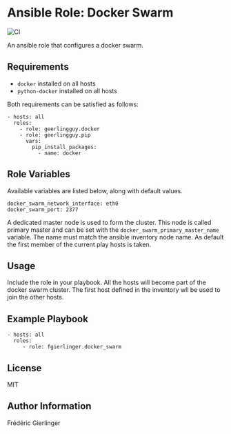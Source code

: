 Ansible Role: Docker Swarm
==========================

![CI](https://github.com/fgierlinger/ansible-role-docker-swarm/workflows/CI/badge.svg?branch=master)

An ansible role that configures a docker swarm.

Requirements
------------

* `docker` installed on all hosts
* `python-docker` installed on all hosts

Both requirements can be satisfied as follows:

    - hosts: all
      roles:
        - role: geerlingguy.docker
        - role: geerlingguy.pip
          vars:
            pip_install_packages:
              - name: docker

Role Variables
--------------

Available variables are listed below, along with default values.

    docker_swarm_network_interface: eth0
    docker_swarm_port: 2377

A dedicated master node is used to form the cluster. This node is called primary master and can be set with the `docker_swarm_primary_master_name` variable. The name must match the ansible inventory node name. As default the first member of the current play hosts is taken.

Usage
-----

Include the role in your playbook. All the hosts will become part of the docker
swarm cluster. The first host defined in the inventory wll be used to join the
other hosts.

Example Playbook
----------------

    - hosts: all
      roles:
         - role: fgierlinger.docker_swarm

License
-------

MIT

Author Information
------------------

Frédéric Gierlinger